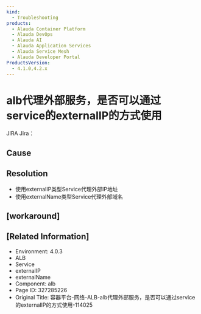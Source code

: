 ```yaml
---
kind:
  - Troubleshooting
products:
  - Alauda Container Platform
  - Alauda DevOps
  - Alauda AI
  - Alauda Application Services
  - Alauda Service Mesh
  - Alauda Developer Portal
ProductsVersion:
  - 4.1.0,4.2.x
---
```

<!-- A type of document that involves encountering a fault, diagnosing it, performing root cause analysis, and providing solutions. -->

# alb代理外部服务，是否可以通过service的externalIP的方式使用

JIRA Jira：

## Cause

## Resolution
- 使用externalIP类型Service代理外部IP地址
- 使用externalName类型Service代理外部域名

## [workaround]

## [Related Information]
- Environment: 4.0.3
- ALB
- Service
- externalIP
- externalName
- Component: alb
- Page ID: 327285226
- Original Title: 容器平台-网络-ALB-alb代理外部服务，是否可以通过service的externalIP的方式使用-114025
